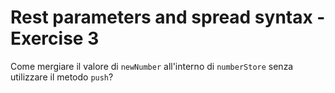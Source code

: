 # Rest parameters and spread syntax - Exercise 3

Come mergiare il valore di `newNumber` all'interno di `numberStore` senza utilizzare il metodo `push`?
